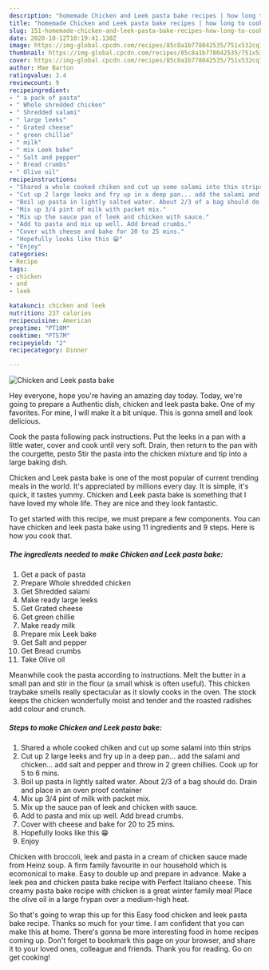 ```yaml
---
description: "homemade Chicken and Leek pasta bake recipes | how long to cook Chicken and Leek pasta bake"
title: "homemade Chicken and Leek pasta bake recipes | how long to cook Chicken and Leek pasta bake"
slug: 151-homemade-chicken-and-leek-pasta-bake-recipes-how-long-to-cook-chicken-and-leek-pasta-bake
date: 2020-10-12T10:19:41.138Z
image: https://img-global.cpcdn.com/recipes/85c8a1b778042535/751x532cq70/chicken-and-leek-pasta-bake-recipe-main-photo.jpg
thumbnail: https://img-global.cpcdn.com/recipes/85c8a1b778042535/751x532cq70/chicken-and-leek-pasta-bake-recipe-main-photo.jpg
cover: https://img-global.cpcdn.com/recipes/85c8a1b778042535/751x532cq70/chicken-and-leek-pasta-bake-recipe-main-photo.jpg
author: Mae Barton
ratingvalue: 3.4
reviewcount: 9
recipeingredient:
- " a pack of pasta"
- " Whole shredded chicken"
- " Shredded salami"
- " large leeks"
- " Grated cheese"
- " green chillie"
- " milk"
- " mix Leek bake"
- " Salt and pepper"
- " Bread crumbs"
- " Olive oil"
recipeinstructions:
- "Shared a whole cooked chiken and cut up some salami into thin strips"
- "Cut up 2 large leeks and fry up in a deep pan... add the salami and chicken... add salt and pepper and throw in 2 green chillies. Cook up for 5 to 6 mins."
- "Boil up pasta in lightly salted water. About 2/3 of a bag should do. Drain and place in an oven proof container"
- "Mix up 3/4 pint of milk with packet mix."
- "Mix up the sauce pan of leek and chicken with sauce."
- "Add to pasta and mix up well. Add bread crumbs."
- "Cover with cheese and bake for 20 to 25 mins."
- "Hopefully looks like this 😁"
- "Enjoy"
categories:
- Recipe
tags:
- chicken
- and
- leek

katakunci: chicken and leek 
nutrition: 237 calories
recipecuisine: American
preptime: "PT10M"
cooktime: "PT57M"
recipeyield: "2"
recipecategory: Dinner

---
```



![Chicken and Leek pasta bake](https://img-global.cpcdn.com/recipes/85c8a1b778042535/751x532cq70/chicken-and-leek-pasta-bake-recipe-main-photo.jpg)

Hey everyone, hope you're having an amazing day today. Today, we're going to prepare a Authentic dish, chicken and leek pasta bake. One of my favorites. For mine, I will make it a bit unique. This is gonna smell and look delicious.

Cook the pasta following pack instructions. Put the leeks in a pan with a little water, cover and cook until very soft. Drain, then return to the pan with the courgette, pesto Stir the pasta into the chicken mixture and tip into a large baking dish.

Chicken and Leek pasta bake is one of the most popular of current trending meals in the world. It's appreciated by millions every day. It is simple, it's quick, it tastes yummy. Chicken and Leek pasta bake is something that I have loved my whole life. They are nice and they look fantastic.


To get started with this recipe, we must prepare a few components. You can have chicken and leek pasta bake using 11 ingredients and 9 steps. Here is how you cook that.

<!--inarticleads1-->

##### The ingredients needed to make Chicken and Leek pasta bake:

1. Get  a pack of pasta
1. Prepare  Whole shredded chicken
1. Get  Shredded salami
1. Make ready  large leeks
1. Get  Grated cheese
1. Get  green chillie
1. Make ready  milk
1. Prepare  mix Leek bake
1. Get  Salt and pepper
1. Get  Bread crumbs
1. Take  Olive oil


Meanwhile cook the pasta according to instructions. Melt the butter in a small pan and stir in the flour (a small whisk is often useful). This chicken traybake smells really spectacular as it slowly cooks in the oven. The stock keeps the chicken wonderfully moist and tender and the roasted radishes add colour and crunch. 

<!--inarticleads2-->

##### Steps to make Chicken and Leek pasta bake:

1. Shared a whole cooked chiken and cut up some salami into thin strips
1. Cut up 2 large leeks and fry up in a deep pan... add the salami and chicken... add salt and pepper and throw in 2 green chillies. Cook up for 5 to 6 mins.
1. Boil up pasta in lightly salted water. About 2/3 of a bag should do. Drain and place in an oven proof container
1. Mix up 3/4 pint of milk with packet mix.
1. Mix up the sauce pan of leek and chicken with sauce.
1. Add to pasta and mix up well. Add bread crumbs.
1. Cover with cheese and bake for 20 to 25 mins.
1. Hopefully looks like this 😁
1. Enjoy


Chicken with broccoli, leek and pasta in a cream of chicken sauce made from Heinz soup. A firm family favourite in our household which is ecomonical to make. Easy to double up and prepare in advance. Make a leek pea and chicken pasta bake recipe with Perfect Italiano cheese. This creamy pasta bake recipe with chicken is a great winter family meal Place the olive oil in a large frypan over a medium-high heat. 

So that's going to wrap this up for this Easy food chicken and leek pasta bake recipe. Thanks so much for your time. I am confident that you can make this at home. There's gonna be more interesting food in home recipes coming up. Don't forget to bookmark this page on your browser, and share it to your loved ones, colleague and friends. Thank you for reading. Go on get cooking!
